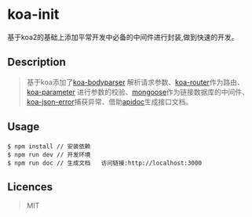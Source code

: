 # koa-init
基于koa2的基础上添加平常开发中必备的中间件进行封装,做到快速的开发。


## Description

> 基于koa添加了[koa-bodyparser](https://www.npmjs.com/package/koa-bodyparser) 解析请求参数、[koa-router](https://www.npmjs.com/package/koa-router)作为路由、[koa-parameter](https://www.npmjs.com/package/koa-parameter) 进行参数的校验、[mongoose](https://mongoosejs.com/)作为链接数据库的中间件、[koa-json-error](https://www.npmjs.com/package/koa-json-error)捕获异常、借助[apidoc](http://apidocjs.com/)生成接口文档。
## Usage
```
$ npm install // 安装依赖
$ npm run dev // 开发环境
$ npm run doc // 生成文档   访问链接:http://localhost:3000
```


## Licences

>MIT
